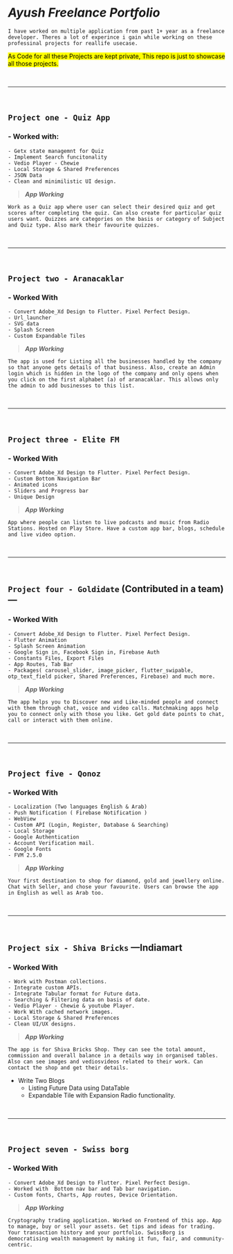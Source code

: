 # **_Ayush Freelance Portfolio_**

`I have worked on multiple application from past 1+ year as a freelance developer. Theres a lot of experince i gain while working on these professinal projects for reallife usecase.`

<mark>As Code for all these Projects are kept private, This repo is just to showcase all those projects.</mark>

<br/>
<hr/>
<br/>

## `Project one - Quiz App`

### - Worked with:

    - Getx state managemnt for Quiz
    - Implement Search funcitonality
    - Vedio Player - Chewie
    - Local Storage & Shared Preferences
    - JSON Data
    - Clean and minimilistic UI design.

> **_App Working_**

    Work as a Quiz app where user can select their desired quiz and get scores after completing the quiz. Can also create for particular quiz users want. Quizzes are categories on the basis or category of Subject and Quiz type. Also mark their favourite quizzes.

<br/>
<hr/>
<br/>

## `Project two - Aranacaklar`

### - Worked With

    - Convert Adobe_Xd Design to Flutter. Pixel Perfect Design.
    - Url_launcher
    - SVG data
    - Splash Screen
    - Custom Expandable Tiles

> **_App Working_**

    The app is used for Listing all the businesses handled by the company so that anyone gets details of that business. Also, create an Admin login which is hidden in the logo of the company and only opens when you click on the first alphabet (a) of aranacaklar. This allows only the admin to add businesses to this list.

<br/>
<hr/>
<br/>

## `Project three - Elite FM`

### - Worked With

    - Convert Adobe_Xd Design to Flutter. Pixel Perfect Design.
    - Custom Bottom Navigation Bar
    - Animated icons
    - Sliders and Progress bar
    - Unique Design

> **_App Working_**

    App where people can listen to live podcasts and music from Radio Stations. Hosted on Play Store. Have a custom app bar, blogs, schedule and live video option.

<br/>
<hr/>
<br/>

## `Project four - Goldidate` (Contributed in a team) —

### - Worked With

    - Convert Adobe_Xd Design to Flutter. Pixel Perfect Design.
    - Flutter Animation
    - Splash Screen Animation
    - Google Sign in, Facebook Sign in, Firebase Auth
    - Constants Files, Export Files
    - App Routes, Tab Bar
    - Packages( carousel_slider, image_picker, flutter_swipable, otp_text_field picker, Shared Preferences, Firebase) and much more.

> **_App Working_**

    The app helps you to Discover new and Like-minded people and connect with them through chat, voice and video calls. Matchmaking apps help you to connect only with those you like. Get gold date points to chat, call or interact with them online.

<br/>
<hr/>
<br/>

## `Project five - Qonoz`

### - Worked With

    - Localization (Two languages English & Arab)
    - Push Notification ( Firebase Notification )
    - WebView
    - Custom API (Login, Register, Database & Searching)
    - Local Storage
    - Google Authentication
    - Account Verification mail.
    - Google Fonts
    - FVM 2.5.0

> **_App Working_**

    Your first destination to shop for diamond, gold and jewellery online. Chat with Seller, and chose your favourite. Users can browse the app in English as well as Arab too.

<br/>
<hr/>
<br/>

## `Project six - Shiva Bricks` —Indiamart

### - Worked With

    - Work with Postman collections.
    - Integrate custom APIs.
    - Integrate Tabular format for Future data.
    - Searching & Filtering data on basis of date.
    - Vedio Player - Chewie & youtube Player.
    - Work With cached network images.
    - Local Storage & Shared Preferences
    - Clean UI/UX designs.

> **_App Working_**

    The app is for Shiva Bricks Shop. They can see the total amount, commission and overall balance in a details way in organised tables. Also can see images and vediosvideos related to their work. Can contact the shop and get their details.

- Write Two Blogs
  - Listing Future Data using DataTable
  - Expandable Tile with Expansion Radio functionality.

<br/>
<hr/>
<br/>

## `Project seven - Swiss borg`

### - Worked With

    - Convert Adobe_Xd Design to Flutter. Pixel Perfect Design.
    - Worked with  Bottom nav bar and Tab bar navigation.
    - Custom fonts, Charts, App routes, Device Orientation.

> **_App Working_**

    Cryptography trading application. Worked on Frontend of this app. App to manage, buy or sell your assets. Get tips and ideas for trading. Your transaction history and your portfolio. SwissBorg is democratising wealth management by making it fun, fair, and community-centric.
